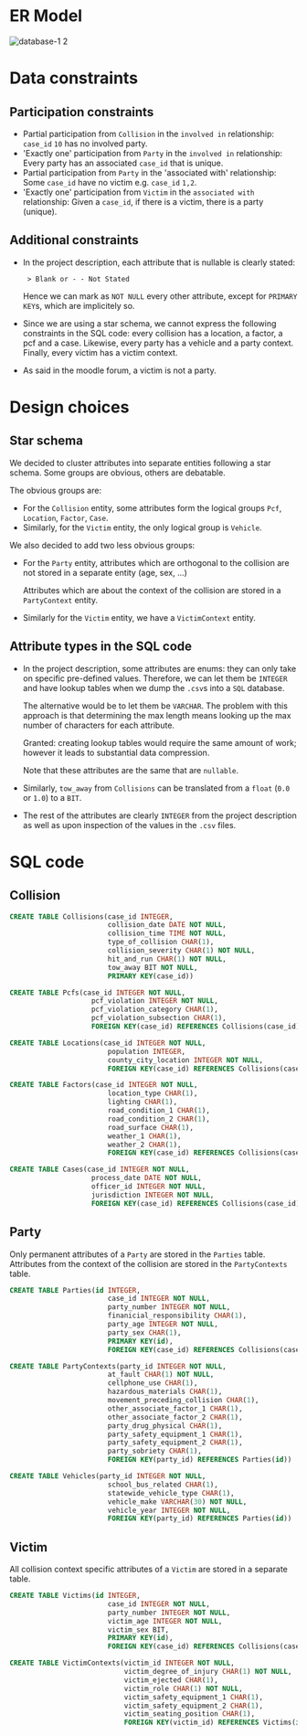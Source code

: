 # ER Model

![database-1 2](https://user-images.githubusercontent.com/35627867/112889932-901aab00-90d6-11eb-9b27-edb797f2557b.jpg)

# Data constraints

## Participation constraints

- Partial participation from `Collision` in the `involved in` relationship:
        `case_id` `10` has no involved party.
- 'Exactly one' participation from `Party` in the `involved in` relationship:
        Every party has an associated `case_id` that is unique.
- Partial participation from `Party` in the 'associated with' relationship:
        Some `case_id` have no victim e.g. `case_id` `1,2`.
- 'Exactly one' participation from `Victim` in the `associated with` relationship:
        Given a `case_id`, if there is a victim, there is a party (unique).

## Additional constraints

 * In the project description, each attribute that is nullable is clearly stated: 

        > Blank or - - Not Stated
   Hence we can mark as `NOT NULL` every other attribute, except for `PRIMARY KEY`s, which are implicitely so.
 * Since we are using a star schema, we cannot express the following constraints in the SQL code: every collision has a location, a factor, a pcf and a case. Likewise, every party has a vehicle and a party context. Finally, every victim has a victim context. 
 * As said in the moodle forum, a victim is not a party.

# Design choices

## Star schema

We decided to cluster attributes into separate entities following a star schema. Some groups are obvious, others are debatable.

The obvious groups are:

 * For the `Collision` entity, some attributes form the logical groups `Pcf`, `Location`, `Factor`, `Case`.
 * Similarly, for the `Victim` entity, the only logical group is `Vehicle`.

 We also decided to add two less obvious groups:
 * For the `Party` entity, attributes which are orthogonal to the collision are not stored in a separate entity (age, sex, ...)

    Attributes which are about the context of the collision are stored in a `PartyContext` entity.

 * Similarly for the `Victim` entity, we have a `VictimContext` entity.

## Attribute types in the SQL code

 * In the project description, some attributes are enums: they can only take on specific pre-defined values. 
 Therefore, we can let them be `INTEGER` and have lookup tables when we dump the `.csv`s into a `SQL` database. 
 
    The alternative would be to let them be `VARCHAR`. The problem with this approach is that determining the max length means looking up the max number of characters for each attribute. 
    
    Granted: creating lookup tables would require the same amount of work; however it leads to  substantial data compression.
 
    Note that these attributes are the same that are `nullable`.

 * Similarly, `tow_away` from `Collisions` can be translated from a `float` (`0.0` or `1.0`) to a `BIT`.

 * The rest of the attributes are clearly `INTEGER` from the project description as well as upon inspection of the values in the `.csv` files.

# SQL code

## Collision

```SQL
CREATE TABLE Collisions(case_id INTEGER, 
                        collision_date DATE NOT NULL,
                        collision_time TIME NOT NULL,
                        type_of_collision CHAR(1),
                        collision_severity CHAR(1) NOT NULL,
                        hit_and_run CHAR(1) NOT NULL,
                        tow_away BIT NOT NULL,                        
                        PRIMARY KEY(case_id))
```

```SQL
CREATE TABLE Pcfs(case_id INTEGER NOT NULL,
                    pcf_violation INTEGER NOT NULL,
                    pcf_violation_category CHAR(1),
                    pcf_violation_subsection CHAR(1),
                    FOREIGN KEY(case_id) REFERENCES Collisions(case_id))
```

```SQL
CREATE TABLE Locations(case_id INTEGER NOT NULL,
                        population INTEGER,
                        county_city_location INTEGER NOT NULL,
                        FOREIGN KEY(case_id) REFERENCES Collisions(case_id))
```

```SQL
CREATE TABLE Factors(case_id INTEGER NOT NULL,
                        location_type CHAR(1),
                        lighting CHAR(1),
                        road_condition_1 CHAR(1),
                        road_condition_2 CHAR(1),
                        road_surface CHAR(1),
                        weather_1 CHAR(1),
                        weather_2 CHAR(1),
                        FOREIGN KEY(case_id) REFERENCES Collisions(case_id))
```

```SQL
CREATE TABLE Cases(case_id INTEGER NOT NULL,
                    process_date DATE NOT NULL,
                    officer_id INTEGER NOT NULL,
                    jurisdiction INTEGER NOT NULL,
                    FOREIGN KEY(case_id) REFERENCES Collisions(case_id))
```

## Party

Only permanent attributes of a `Party` are stored in the `Parties` table.
Attributes from the context of the collision are stored in the `PartyContexts` table.

```SQL
CREATE TABLE Parties(id INTEGER,
                        case_id INTEGER NOT NULL,
                        party_number INTEGER NOT NULL,
                        finanicial_responsibility CHAR(1),
                        party_age INTEGER NOT NULL,
                        party_sex CHAR(1),
                        PRIMARY KEY(id),
                        FOREIGN KEY(case_id) REFERENCES Collisions(case_id))
```

```SQL
CREATE TABLE PartyContexts(party_id INTEGER NOT NULL,
                        at_fault CHAR(1) NOT NULL,
                        cellphone_use CHAR(1),
                        hazardous_materials CHAR(1),
                        movement_preceding_collision CHAR(1),
                        other_associate_factor_1 CHAR(1),
                        other_associate_factor_2 CHAR(1),
                        party_drug_physical CHAR(1),
                        party_safety_equipment_1 CHAR(1),
                        party_safety_equipment_2 CHAR(1),
                        party_sobriety CHAR(1),
                        FOREIGN KEY(party_id) REFERENCES Parties(id))
```

```SQL
CREATE TABLE Vehicles(party_id INTEGER NOT NULL,
                        school_bus_related CHAR(1),
                        statewide_vehicle_type CHAR(1),
                        vehicle_make VARCHAR(30) NOT NULL,
                        vehicle_year INTEGER NOT NULL,
                        FOREIGN KEY(party_id) REFERENCES Parties(id))
```

## Victim

All collision context specific attributes of a `Victim` are stored
in a separate table. 

```SQL
CREATE TABLE Victims(id INTEGER,
                        case_id INTEGER NOT NULL,
                        party_number INTEGER NOT NULL,
                        victim_age INTEGER NOT NULL,
                        victim_sex BIT,
                        PRIMARY KEY(id),
                        FOREIGN KEY(case_id) REFERENCES Collisions(case_id))
```

```SQL
CREATE TABLE VictimContexts(victim_id INTEGER NOT NULL,
                            victim_degree_of_injury CHAR(1) NOT NULL,
                            victim_ejected CHAR(1),
                            victim_role CHAR(1) NOT NULL,
                            victim_safety_equipment_1 CHAR(1),
                            victim_safety_equipment_2 CHAR(1),
                            victim_seating_position CHAR(1),
                            FOREIGN KEY(victim_id) REFERENCES Victims(id))
```
